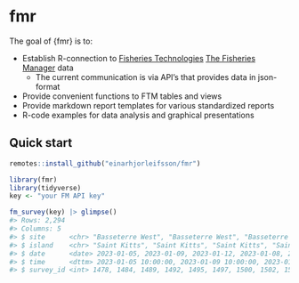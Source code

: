 
<!-- README.md is generated from README.Rmd. Please edit that file -->

# fmr

<!-- badges: start -->
<!-- badges: end -->

The goal of {fmr} is to:

- Establish R-connection to [Fisheries
  Technologies](https://fishtech.is) [The Fisheries
  Manager](https://fimsehf.atlassian.net/wiki/spaces/FT/overview?homepageId=3175186440)
  data
  - The current communication is via API’s that provides data in
    json-format
- Provide convenient functions to FTM tables and views
- Provide markdown report templates for various standardized reports
- R-code examples for data analysis and graphical presentations

## Quick start

``` r
remotes::install_github("einarhjorleifsson/fmr")
```

``` r
library(fmr)
library(tidyverse)
key <- "your FM API key"
```

``` r
fm_survey(key) |> glimpse()
#> Rows: 2,294
#> Columns: 5
#> $ site      <chr> "Basseterre West", "Basseterre West", "Basseterre West", "Ba…
#> $ island    <chr> "Saint Kitts", "Saint Kitts", "Saint Kitts", "Saint Kitts", …
#> $ date      <date> 2023-01-05, 2023-01-09, 2023-01-12, 2023-01-08, 2023-01-08,…
#> $ time      <dttm> 2023-01-05 10:00:00, 2023-01-09 10:00:00, 2023-01-12 10:00:…
#> $ survey_id <int> 1478, 1484, 1489, 1492, 1495, 1497, 1500, 1502, 1503, 1505, …
```
